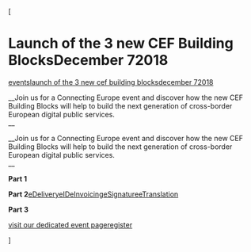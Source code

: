 [

# Launch of the 3 new CEF Building BlocksDecember 72018 

<a href="/events" style="text-transform:lowercase;">Events</a><a href="/events/launch_of_the_3_new_cef_building_blocks__december_7__2018_" style="text-transform:lowercase;">Launch of the 3 new CEF Building BlocksDecember 72018 </a>  
  


__Join us for a Connecting Europe event and discover how the new CEF Building Blocks will help to build the next generation of cross-border European digital public services.   
__

__Join us for a Connecting Europe event and discover how the new CEF Building Blocks will help to build the next generation of cross-border European digital public services.   
__  
  
  
  
  
  
  
  
  
  
__Part 1__  
  
__Part 2__<a href="https://ec.europa.eu/cefdigital/wiki/display/CEFDIGITAL/eDelivery" target="_blank">eDelivery</a><a href="https://ec.europa.eu/cefdigital/wiki/display/CEFDIGITAL/eID" target="_blank">eID</a><a href="https://ec.europa.eu/cefdigital/wiki/display/CEFDIGITAL/eInvoicing" target="_blank">eInvoicing</a><a href="https://ec.europa.eu/cefdigital/wiki/display/CEFDIGITAL/eSignature" target="_blank">eSignature</a><a href="https://ec.europa.eu/cefdigital/wiki/display/CEFDIGITAL/eTranslation" target="_blank">eTranslation </a>  
  
__Part 3__  
  
<a href="https://ec.europa.eu/cefdigital/wiki/display/CEFDIGITAL/New+Building+Blocks+Launch+Event" target="_blank">visit our dedicated event page</a><a href="https://ec.europa.eu/cefdigital/wiki/display/CEFDIGITAL/New+Building+Blocks+Launch+Event" target="_blank">register </a>  
  
  
  
]